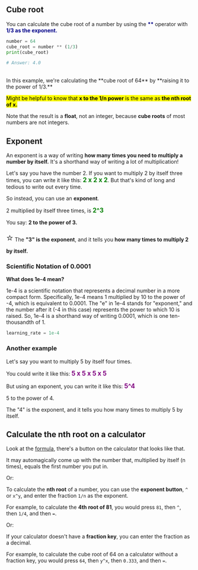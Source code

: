 ## Cube root

You can calculate the cube root of a number by using the <span style="color: #000088; font-weight:bold">**</span> operator with <span style="color: #000088; font-weight:bold">1/3 as the exponent.</span>

```py
number = 64
cube_root = number ** (1/3)
print(cube_root)

# Answer: 4.0
```

<br>
In this example, we're calculating the **cube root of 64** by **raising it to the power of 1/3.**

<mark>Might be helpful to know that **x to the 1/n power** is the same as **the nth root of x.** </mark>

Note that the result is a **float**, not an integer, because **cube roots** of most numbers are not integers.

## Exponent

An exponent is a way of writing **how many times you need to multiply a number by itself.** It's a shorthand way of writing a lot of multiplication!

Let's say you have the number 2. If you want to multiply 2 by itself three times, you can write it like this: <span style="color: green; font-weight:bold; font-size: larger">2 x 2 x 2</span>. But that's kind of long and tedious to write out every time.

So instead, you can use an **exponent**.

2 multiplied by itself three times, is <span style="color: green; font-weight:bold; font-size: larger">2^3</span>

You say: **2 to the power of 3.**

<span style="font-size: 27px;">⭐️</span> The **"3" is the exponent**, and it tells you **how many times to multiply 2 by itself.**

### Scientific Notation of 0.0001

**What does 1e-4 mean?**

1e-4 is a scientific notation that represents a decimal number in a more compact form. Specifically, 1e-4 means 1 multiplied by 10 to the power of -4, which is equivalent to 0.0001. The "e" in 1e-4 stands for "exponent," and the number after it (-4 in this case) represents the power to which 10 is raised. So, 1e-4 is a shorthand way of writing 0.0001, which is one ten-thousandth of 1.

```py
learning_rate = 1e-4
```

### Another example

Let's say you want to multiply 5 by itself four times.

You could write it like this: <span style="color: purple; font-weight:bold; font-size: larger">5 x 5 x 5 x 5</span>

But using an exponent, you can write it like this: <span style="color: purple; font-weight:bold; font-size: larger">5^4</span>

5 to the power of 4.

The "4" is the exponent, and it tells you how many times to multiply 5 by itself.


## Calculate the nth root on a calculator

Look at the [formula](https://developer.mozilla.org/en-US/docs/Web/JavaScript/Reference/Global_Objects/Math/cbrt), there's a button on the calculator that looks like that.

It may automagically come up with the number that, multiplied by itself (n times), equals the first number you put in.

Or:

To calculate the **nth root** of a number, you can use the **exponent button**, `^` or `x^y`, and enter the fraction `1/n` as the exponent.

For example, to calculate the **4th root of 81**, you would press `81`, then `^`, then `1/4`, and then `=`.

Or:

If your calculator doesn't have a **fraction key**, you can enter the fraction as a decimal.

For example, to calculate the cube root of 64 on a calculator without a fraction key, you would press `64`, then `y^x`, then `0.333`, and then `=`.

<br>
